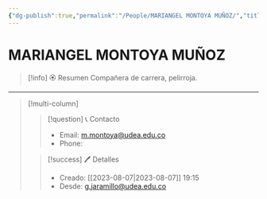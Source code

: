 ```yaml
---
{"dg-publish":true,"permalink":"/People/MARIANGEL MONTOYA MUÑOZ/","title":"MARIANGEL MONTOYA MUÑOZ","updated":"2023-11-20T19:18:44.919-05:00"}
---
```



# MARIANGEL MONTOYA MUÑOZ

> [!info] 🏵️ Resumen
> Compañera de carrera, pelirroja.

---- 
> [!multi-column]
> 
> > [!question] 📞 Contacto
> > - Email: m.montoya@udea.edu.co 
> > - Phone:  
> 
> > [!success] 🖊️ Detalles
> > - Creado: [[2023-08-07\|2023-08-07]] 19:15
> > - Desde: g.jaramillo@udea.edu.co  
